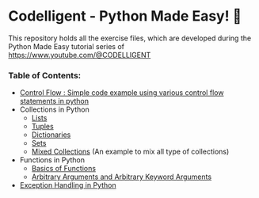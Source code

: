 # Codelligent - Python Made Easy! 🚀

This repository holds all the exercise files, which are developed during the Python Made Easy tutorial series of https://www.youtube.com/@CODELLIGENT

### Table of Contents:

* [Control Flow : Simple code example using various control flow statements in python](https://github.com/kajin88/codelligent_python/blob/fb23a3b7efff7f6f68356f6ef08c75fa9f9f5607/1.%20Control%20Flow/simple_calculator.py)
* Collections in Python
  * [Lists](https://github.com/kajin88/codelligent_python/blob/fb23a3b7efff7f6f68356f6ef08c75fa9f9f5607/2.%20Collections/1.%20lists.py)
  * [Tuples](https://github.com/kajin88/codelligent_python/blob/fb23a3b7efff7f6f68356f6ef08c75fa9f9f5607/2.%20Collections/2.%20tuple.py)
  * [Dictionaries](https://github.com/kajin88/codelligent_python/blob/8fd2338efd44cf4684ebcf059f30f8bc517156e6/2.%20Collections/3.%20dictionary.py)
  * [Sets](https://github.com/kajin88/codelligent_python/blob/1229fd4645fa4c29e1f15efb37c45afb7bfb21a9/2.%20Collections/4.%20set.py)
  * [Mixed Collections](https://github.com/kajin88/codelligent_python/blob/508657a2b2f8a4d6afb5ac4fd231df482fb7c717/2.%20Collections/5.%20mixedCollections.py) (An example to mix all type of collections)
* Functions in Python
  * [Basics of Functions](https://github.com/kajin88/codelligent_python/blob/d6049c62adfb5986324b7fe8830678fa94f6983a/3.%20Functions/functions1.py)
  * [Arbitrary Arguments and Arbitrary Keyword Arguments](https://github.com/kajin88/codelligent_python/blob/3d1e5de67d9a9f93bbf2142b327bb421d501b877/3.%20Functions/functions2.py)
* [Exception Handling in Python](https://github.com/kajin88/codelligent_python/blob/a355361b9e8b41152553751801562a72fe961347/4.%20Exception%20Handling/exceptionHandling.py)
  
